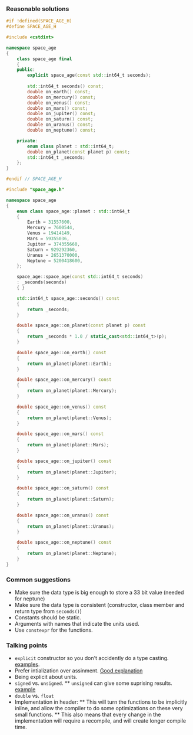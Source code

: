 ### Reasonable solutions
```cpp
#if !defined(SPACE_AGE_H)
#define SPACE_AGE_H

#include <cstdint>

namespace space_age
{
    class space_age final
    {
    public:
        explicit space_age(const std::int64_t seconds);
        
        std::int64_t seconds() const;
        double on_earth() const;
        double on_mercury() const;
        double on_venus() const;
        double on_mars() const;
        double on_jupiter() const;
        double on_saturn() const;
        double on_uranus() const;
        double on_neptune() const;

    private:
        enum class planet : std::int64_t;
        double on_planet(const planet p) const;
        std::int64_t _seconds;
    };
}

#endif // SPACE_AGE_H
```
```cpp
#include "space_age.h"

namespace space_age
{
    enum class space_age::planet : std::int64_t
    {
        Earth = 31557600,
        Mercury = 7600544,
        Venus = 19414149,
        Mars = 59355036,
        Jupiter = 374355660,
        Saturn = 929292360,
        Uranus = 2651370000,
        Neptune = 5200418600,
    };

    space_age::space_age(const std::int64_t seconds)
    : _seconds(seconds)
    { }

    std::int64_t space_age::seconds() const
    {
        return _seconds;
    }

    double space_age::on_planet(const planet p) const
    {
        return _seconds * 1.0 / static_cast<std::int64_t>(p);
    }

    double space_age::on_earth() const
    {
        return on_planet(planet::Earth);
    }

    double space_age::on_mercury() const
    {
        return on_planet(planet::Mercury);
    }

    double space_age::on_venus() const
    {
        return on_planet(planet::Venus);
    }

    double space_age::on_mars() const
    {
        return on_planet(planet::Mars);
    }

    double space_age::on_jupiter() const
    {
        return on_planet(planet::Jupiter);
    }

    double space_age::on_saturn() const
    {
        return on_planet(planet::Saturn);
    }

    double space_age::on_uranus() const
    {
        return on_planet(planet::Uranus);
    }

    double space_age::on_neptune() const
    {
        return on_planet(planet::Neptune);
    }
}
```
### Common suggestions
 * Make sure the data type is big enough to store a 33 bit value (needed for neptune)
 * Make sure the data type is consistent (constructor, class member and return type from `seconds()`)
 * Constants should be static.
 * Arguments with names that indicate the units used.
 * Use `constexpr` for the functions.
### Talking points
 * `explicit` constructor so you don't accidently do a type casting. [examples](https://en.cppreference.com/w/cpp/language/explicit).
 * Prefer intialization over assinment. [Good explanation](https://stackoverflow.com/a/7350783)
 * Being explicit about units.
 * `signed` vs. `unsigned`.
 ** `unsigned` can give some suprising results. [example](isocpp.github.io/CppCoreGuidelines/CppCoreGuidelines#es102-use-signed-types-for-arithmetic)
 * `double` vs. `float`
 * Implementation in header:
 ** This will turn the functions to be implicitly inline, and allow the compiler to do some optimizations on these very small functions.
 ** This also means that every change in the implementation will require a recompile, and will create longer compile time.
